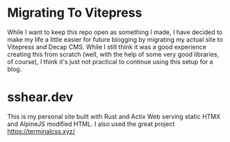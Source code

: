 # Migrating To Vitepress

While I want to keep this repo open as something I made, I have decided to make my life a little easier for future blogging by migrating my actual site to Vitepress and Decap CMS. While I still think it was a good experience creating this from scratch (well, with the help of some very good libraries, of course), I think it's just not practical to continue using this setup for a blog.

sshear.dev
==========

This is my personal site built with Rust and Actix Web serving static HTMX and AlpineJS modified HTML.
I also used the great project https://terminalcss.xyz/
